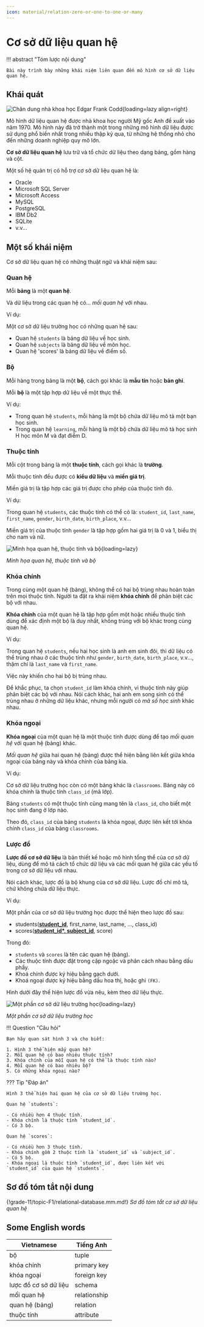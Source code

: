 ```yaml
---
icon: material/relation-zero-or-one-to-one-or-many
---
```


# Cơ sở dữ liệu quan hệ

!!! abstract "Tóm lược nội dung"

    Bài này trình bày những khái niệm liên quan đến mô hình cơ sở dữ liệu quan hệ.

## Khái quát

![Chân dung nhà khoa học Edgar Frank Codd](https://upload.wikimedia.org/wikipedia/en/5/58/Edgar_F_Codd.jpg){loading=lazy align=right}

Mô hình dữ liệu quan hệ được nhà khoa học người Mỹ gốc Anh đề xuất vào năm 1970. Mô hình này đã trở thành một trong những mô hình dữ liệu được sử dụng phổ biến nhất trong nhiều thập kỷ qua, từ những hệ thống nhỏ cho đến những doanh nghiệp quy mô lớn. 

**Cơ sở dữ liệu quan hệ** lưu trữ và tổ chức dữ liệu theo dạng bảng, gồm hàng và cột.

Một số hệ quản trị có hỗ trợ cơ sở dữ liệu quan hệ là:  

- Oracle
- Microsoft SQL Server
- Microsoft Access
- MySQL
- PostgreSQL
- IBM Db2
- SQLite
- v.v...

## Một số khái niệm

Cơ sở dữ liệu quan hệ có những thuật ngữ và khái niệm sau:

### Quan hệ

Mỗi **bảng** là một **quan hệ**.
 
Và dữ liệu trong các quan hệ có... *mối quan hệ* với nhau.

Ví dụ:  

Một cơ sở dữ liệu trường học có những quan hệ sau:

- Quan hệ `students` là bảng dữ liệu về học sinh.
- Quan hệ `subjects` là bảng dữ liệu về môn học.
- Quan hệ 'scores' là bảng dữ liệu về điểm số.

### Bộ

Mỗi hàng trong bảng là một **bộ**, cách gọi khác là **mẫu tin** hoặc **bản ghi**.

Mỗi **bộ** là một tập hợp dữ liệu về một thực thể.

Ví dụ:

- Trong quan hệ `students`, mỗi hàng là một bộ chứa dữ liệu mô tả một bạn học sinh.
- Trong quan hệ `learning`, mỗi hàng là một bộ chứa dữ liệu mô tả học sinh H học môn M và đạt điểm D.

### Thuộc tính

Mỗi cột trong bảng là một **thuộc tính**, cách gọi khác là **trường**.

Mỗi thuộc tính đều được có **kiểu dữ liệu** và **miền giá trị**.

Miền giá trị là tập hợp các giá trị được cho phép của thuộc tính đó.

Ví dụ:

Trong quan hệ `students`, các thuộc tính có thể có là: `student_id`, `last_name`, `first_name`, `gender`, `birth_date`, `birth_place`, v.v...

Miền giá trị của thuộc tính `gender` là tập hợp gồm hai giá trị là 0 và 1, biểu thị cho nam và nữ.

![Minh họa quan hệ, thuộc tính và bộ](./images/relation.svg){loading=lazy}

*Minh họa quan hệ, thuộc tính và bộ*

### Khóa chính

Trong cùng một quan hệ (bảng), không thể có hai bộ trùng nhau hoàn toàn trên mọi thuộc tính. Người ta đặt ra khái niệm **khóa chính** để phân biệt các bộ với nhau.

**Khóa chính** của một quan hệ là tập hợp gồm một hoặc nhiều thuộc tính dùng để xác định một bộ là duy nhất, không trùng với bộ khác trong cùng quan hệ.

Ví dụ:

Trong quan hệ `students`, nếu hai học sinh là anh em sinh đôi, thì dữ liệu có thể trùng nhau ở các thuộc tính như `gender`, `birth_date`, `birth_place`, v.v..., thậm chí là `last_name` và `first_name`.

Việc này khiến cho hai bộ bị trùng nhau.

Để khắc phục, ta chọn `student_id` làm khóa chính, vì thuộc tính này giúp phân biệt các bộ với nhau. Nói cách khác, hai anh em song sinh có thể trùng nhau ở những dữ liệu khác, nhưng mỗi người có *mã số học sinh* khác nhau.

### Khóa ngoại

**Khóa ngoại** của một quan hệ là một thuộc tính được dùng để tạo *mối quan hệ* với quan hệ (bảng) khác.

*Mối quan hệ* giữa hai quan hệ (bảng) được thể hiện bằng liên kết giữa khóa ngoại của bảng này và khóa chính của bảng kia.  

Ví dụ:

Cơ sở dữ liệu trường học còn có một bảng khác là `classrooms`. Bảng này có khóa chính là thuộc tính `class_id` (mã lớp).

Bảng `students` có một thuộc tính cũng mang tên là `class_id`, cho biết một học sinh đang ở lớp nào.

Theo đó, `class_id` của bảng `students` là khóa ngoại, được liên kết tới khóa chính `class_id` của bảng `classrooms`.

### Lược đồ

**Lược đồ cơ sở dữ liệu** là bản thiết kế hoặc mô hình tổng thể của cơ sở dữ liệu, dùng để mô tả cách tổ chức dữ liệu và các mối quan hệ giữa các yếu tố trong cơ sở dữ liệu với nhau.

Nói cách khác, lược đồ là bộ khung của cơ sở dữ liệu. Lược đồ chỉ mô tả, chứ không chứa dữ liệu thực.

Ví dụ:

Một phần của cơ sở dữ liệu trường học được thể hiện theo lược đồ sau:

- students(<ins>**student_id**</ins>, first_name, last_name, ..., class_id)
- scores(<ins>**student_id\*, subject_id**</ins>, score)

Trong đó:

- `students` và `scores` là tên các quan hệ (bảng).
- Các thuộc tính được đặt trong cặp ngoặc và phân cách nhau bằng dấu phẩy.
- Khoá chính được ký hiệu bằng gạch dưới.
- Khoá ngoại được ký hiệu bằng dấu hoa thị, hoặc ghi `(FK)`.

Hình dưới đây thể hiện lược đồ vừa nêu, kèm theo dữ liệu thực.

![Một phần cơ sở dữ liệu trường học](./images/school-database.svg){loading=lazy}

*Một phần cơ sở dữ liệu trường học* 

!!! Question "Câu hỏi"

    Bạn hãy quan sát hình 3 và cho biết:

    1. Hình 3 thể hiện mấy quan hệ?
    2. Mỗi quan hệ có bao nhiêu thuộc tính?
    3. Khóa chính của mỗi quan hệ có thể là thuộc tính nào?
    4. Mỗi quan hệ có bao nhiêu bộ?
    5. Có những khóa ngoại nào?

??? Tip "Đáp án"

    Hình 3 thể hiện hai quan hệ của cơ sở dữ liệu trường học.

    Quan hệ `students`:

    - Có nhiều hơn 4 thuộc tính.
    - Khóa chính là thuộc tính `student_id`.
    - Có 3 bộ.

    Quan hệ `scores`:

    - Có nhiều hơn 3 thuộc tính.
    - Khóa chính gồm 2 thuộc tính là `student_id` và `subject_id`.
    - Có 5 bộ.
    - Khóa ngoại là thuộc tính `student_id`, được liên kết với `student_id` của quan hệ `students`.

## Sơ đồ tóm tắt nội dung

{!grade-11/topic-F1/relational-database.mm.md!}
*Sơ đồ tóm tắt cơ sở dữ liệu quan hệ*

## Some English words

| Vietnamese | Tiếng Anh | 
| --- | --- |
| bộ | tuple |
| khóa chính | primary key |
| khóa ngoại | foreign key |
| lược đồ cơ sở dữ liệu | schema |
| mối quan hệ | relationship |
| quan hệ (bảng) | relation |
| thuộc tính | attribute |